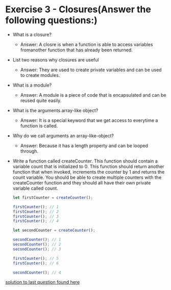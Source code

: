 # Exercise 3 - Closures(Answer the following questions:)

* What is a closure?
  * Answer: A closre is when a function is able to access variables fromanother function that has already been returned.

* List two reasons why closures are useful
  * Answer: They are used to create private variables and can be used to create modules.

* What is a module?
  * Answer: A module is a piece of code that is encapsulated and can be reused quite easily.

* What is the arguments array-like object?
  * Answer: It is a special keyword that we get access to everytime a function is called.

* Why do we call arguments an array-like-object?
  * Answer: Because it has a length property and can be looped through.

* Write a function called createCounter. This function should contain a variable count that is initialized to 0. This function should return another function that when invoked, increments the counter by 1 and returns the count variable. You should be able to create multiple counters with the createCounter function and they should all have their own private variable called count.

    ```js
    let firstCounter = createCounter();

    firstCounter(); // 1
    firstCounter(); // 2
    firstCounter(); // 3
    firstCounter(); // 4

    let secondCounter = createCounter();

    secondCounter(); // 1
    secondCounter(); // 2
    secondCounter(); // 3

    firstCounter(); // 5
    firstCounter(); // 6

    secondCounter(); // 4
    ```

[solution to last question found here](closures-exercise.js)
